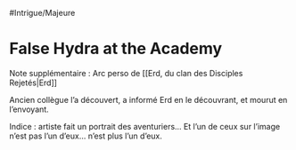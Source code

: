 #Intrigue/Majeure
# False Hydra at the Academy
Note supplémentaire : Arc perso de [[Erd, du clan des Disciples Rejetés|Erd]]

Ancien collègue l’a découvert, a informé Erd en le découvrant, et mourut en l’envoyant.

Indice : artiste fait un portrait des aventuriers… Et l’un de ceux sur l’image n’est pas l’un d’eux… n’est plus l’un d’eux.
